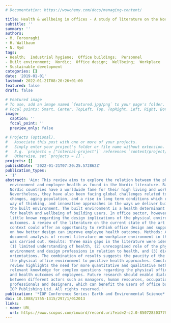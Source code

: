 ```yaml
---
# Documentation: https://wowchemy.com/docs/managing-content/

title: Health & wellbeing in offices - A study of literature on the Nordic perspective
subtitle: ''
summary: ''
authors:
- M. Forooraghi
- H. Wallbaum
- N. Ryd
tags:
- Health;  Industrial hygiene;  Office buildings;  Personnel
- Built environment;  Nordic;  Office design;  Wellbeing;  Workplace
- Sustainable development
categories: []
date: '2019-01-01'
lastmod: 2022-01-21T08:20:26+01:00
featured: false
draft: false

# Featured image
# To use, add an image named `featured.jpg/png` to your page's folder.
# Focal points: Smart, Center, TopLeft, Top, TopRight, Left, Right, BottomLeft, Bottom, BottomRight.
image:
  caption: ''
  focal_point: ''
  preview_only: false

# Projects (optional).
#   Associate this post with one or more of your projects.
#   Simply enter your project's folder or file name without extension.
#   E.g. `projects = ["internal-project"]` references `content/project/deep-learning/index.md`.
#   Otherwise, set `projects = []`.
projects: []
publishDate: '2022-01-21T07:20:25.572862Z'
publication_types:
- '1'
abstract: 'Aim: This review aims to explore the relation between the physical office
  environment and employee health as found in the Nordic literature. Background: The
  Nordic countries have a worldwide fame for their high living and working standards.
  Nevertheless, they have also been facing global challenges related to demographic
  changes, aging population, and a rise in long term conditions which require a creative
  way of thinking, and innovative approaches in the ways we deliver buildings and
  the built environment. The built environment is a health determinant and a resource
  for health and wellbeing of building users. In office sector, however, there is
  little known regarding the design implications of the physical environment for health
  outcomes. A review of the literature on the current state of the art in the Nordic
  context could offer an opportunity to rethink office design and support dialogue
  on how better design can improve employee health outcomes. Methods: An explorative
  document analysis of recent literature on workplace environment in the Nordic context
  was carried out. Results: Three main gaps in the literature were identified, including
  (1) limited understanding of health, (2) unrecognised role of the physical work
  environment and design professions in relation to health, and (3) diverse research
  orientations. The combination of results suggests the paucity of the studies relating
  the physical office environment to positive health approaches. Conclusions: This
  review highlights the need for more quantitative and qualitative methods to give
  relevant knowledge for complex questions regarding the physical office environment
  and health outcomes of employees. Future research should enable dialogue and collaboration
  between different actors such as managers, human resources, occupational health
  professionals and designers, which can benefit the users of office building. © 2019
  IOP Publishing Ltd. All rights reserved.'
publication: '*IOP Conference Series: Earth and Environmental Science*'
doi: 10.1088/1755-1315/297/1/012013
links:
- name: URL
  url: https://www.scopus.com/inward/record.uri?eid=2-s2.0-85072830377&doi=10.1088%2f1755-1315%2f297%2f1%2f012013&partnerID=40&md5=f5add86b8b1961643b3ff5d3b85e0b2f
---
```


